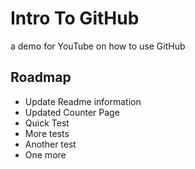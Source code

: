 # Intro To GitHub
a demo for YouTube on how to use GitHub

## Roadmap
* Update Readme information
* Updated Counter Page
* Quick Test
* More tests
* Another test
* One more



